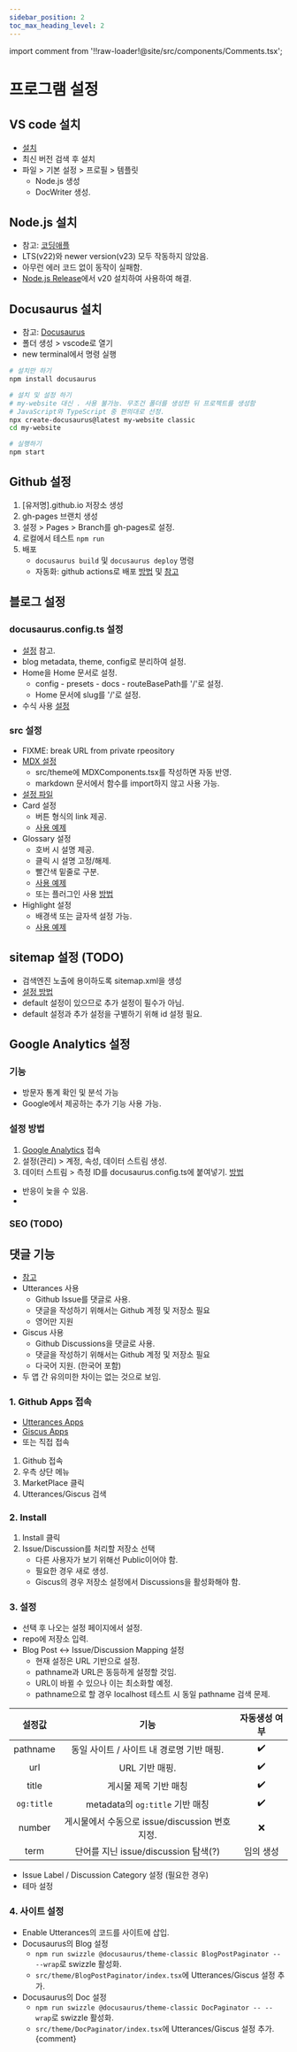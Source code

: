 ```yaml
---
sidebar_position: 2
toc_max_heading_level: 2
---
```

import comment from '!!raw-loader!@site/src/components/Comments.tsx';

# 프로그램 설정
## VS code 설치
* [설치](https://code.visualstudio.com/download)
* 최신 버전 검색 후 설치
* 파일 > 기본 설정 > 프로필 > 템플릿
	* Node.js 생성
	* DocWriter 생성.
## Node.js 설치
* 참고: [코딩애플](https://codingapple.com/unit/react1-install-create-react-app-npx/)
* LTS(v22)와 newer version(v23) 모두 작동하지 않았음.
* 아무런 에러 코드 없이 동작이 실패함.
* [Node.js Release](https://nodejs.org/en/about/previous-releases)에서 v20 설치하여 사용하여 해결.
## Docusaurus 설치
* 참고: [Docusaurus](https://docusaurus.io/docs)
* 폴더 생성 > vscode로 열기
* new terminal에서 명령 실행
```bash
# 설치만 하기
npm install docusaurus
```
```bash
# 설치 및 설정 하기
# my-website 대신 . 사용 불가능. 무조건 폴더를 생성한 뒤 프로젝트를 생성함
# JavaScript와 TypeScript 중 편의대로 선정.
npx create-docusaurus@latest my-website classic
cd my-website
```
```bash
# 실행하기
npm start
```
## Github 설정
1. [유저명].github.io 저장소 생성
1. gh-pages 브랜치 생성
1. 설정 > Pages > Branch를 gh-pages로 설정.
1. 로컬에서 테스트 `npm run`
1. 배포
	* `docusaurus build` 및 `docusaurus deploy` 명령
	* 자동화: github actions로 배포 [방법](https://docusaurus.io/docs/deployment#triggering-deployment-with-github-actions) 및 [참고](https://github.com/4Tel/4Tel.github.io/blob/main/.github/workflows/deploy.yml)

## 블로그 설정
### docusaurus.config.ts 설정
* [설정](https://github.com/4Tel/4Tel.github.io/blob/main/docusaurus.config.ts) 참고.
* blog metadata, theme, config로 분리하여 설정.
* Home을 Home 문서로 설정.
	* config - presets - docs - routeBasePath를 '/'로 설정.
	* Home 문서에 slug를 '/'로 설정.
* 수식 사용 [설정](https://docusaurus.io/ko/docs/2.x/markdown-features/math-equations#configuration)
### src 설정
* FIXME: break URL from private rpeository
* [MDX 설정](https://github.com/4Tel/4Tel.github.io/blob/main/src/theme/MDXComponents.tsx)
	* src/theme에 MDXComponents.tsx를 작성하면 자동 반영.
	* markdown 문서에서 함수를 import하지 않고 사용 가능.
* [설정 파일](https://github.com/4Tel/4Tel.github.io/blob/main/src/components)
* Card 설정
	* 버튼 형식의 link 제공.
	* [사용 예제](/Example/Custom#card)
* Glossary 설정
	* 호버 시 설명 제공.
	* 클릭 시 설명 고정/해제.
	* 빨간색 밑줄로 구분.
	* [사용 예제](/Example/Custom#glossary)
	* 또는 플러그인 사용 [방법](https://github.com/grnet/docusaurus-terminology)
* Highlight 설정
	* 배경색 또는 글자색 설정 가능.
	* [사용 예제](/Example/Custom#highlight)

## sitemap 설정 (TODO)
* 검색엔진 노출에 용이하도록 sitemap.xml을 생성
* [설정 방법](https://docusaurus.io/docs/api/plugins/@docusaurus/plugin-sitemap)
* default 설정이 있으므로 추가 설정이 필수가 아님.
* default 설정과 추가 설정을 구별하기 위해 id 설정 필요.

## Google Analytics 설정
### 기능
* 방문자 통계 확인 및 분석 가능
* Google에서 제공하는 추가 기능 사용 가능.
### 설정 방법
1. [Google Analytics](https://analytics.google.com/) 접속
1. 설정(관리) > 계정, 속성, 데이터 스트림 생성.
1. 데이터 스트림 > 측정 ID를 docusaurus.config.ts에 붙여넣기. [방법](https://docusaurus.io/ko/docs/api/plugins/@docusaurus/plugin-google-gtag)
* 반응이 늦을 수 있음.
* <Glossary id="Google Analytics 연결 테스트 방법"/>
### SEO (TODO)

## 댓글 기능
* [참고](https://velog.io/@outstandingboy/Github-블로그에-댓글-기능-추가하기-ft.-Utterances)
* Utterances 사용
	* Github Issue를 댓글로 사용.
	* 댓글을 작성하기 위해서는 Github 계정 및 저장소 필요
	* 영어만 지원
* Giscus 사용
    * Github Discussions을 댓글로 사용.
	* 댓글을 작성하기 위해서는 Github 계정 및 저장소 필요
	* 다국어 지원. (한국어 포함)
* 두 앱 간 유의미한 차이는 없는 것으로 보임.
### 1. Github Apps 접속
* [Utterances Apps](https://github.com/apps/utterances)
* [Giscus Apps](https://github.com/apps/giscus)
* 또는 직접 접속
1. Github 접속
2. 우측 상단 메뉴
3. MarketPlace 클릭
4. Utterances/Giscus 검색
### 2. Install
1. Install 클릭
2. Issue/Discussion를 처리할 저장소 선택
   * 다른 사용자가 보기 위해선 Public이어야 함.
   * 필요한 경우 새로 생성.
   * Giscus의 경우 저장소 설정에서 Discussions을 활성화해야 함.
### 3. 설정
* 선택 후 나오는 설정 페이지에서 설정.
* repo에 저장소 입력.
* Blog Post \<-> Issue/Discussion Mapping 설정
  * 현재 설정은 URL 기반으로 설정.
  * pathname과 URL은 동등하게 설정할 것임.
  * URL이 바뀔 수 있으나 이는 최소화할 예정.
  * pathname으로 할 경우 localhost 테스트 시 동일 pathname 검색 문제.

설정값|기능|자동생성 여부
:-:|:-:|:-:
pathname|동일 사이트 / 사이트 내 경로명 기반 매핑.|:heavy_check_mark:
url|URL 기반 매핑.|:heavy_check_mark:
title|게시물 제목 기반 매칭|:heavy_check_mark:
`og:title`|metadata의 `og:title` 기반 매칭|:heavy_check_mark:
number|게시물에서 수동으로 issue/discussion 번호 지정.|:x:
term|단어를 지닌 issue/discussion 탐색(?)|임의 생성
* Issue Label / Discussion Category 설정 (필요한 경우)
* 테마 설정
### 4. 사이트 설정
* Enable Utterances의 코드를 사이트에 삽입.
* Docusaurus의 Blog 설정
  * `npm run swizzle @docusaurus/theme-classic BlogPostPaginator -- --wrap`로 swizzle 활성화.
  * `src/theme/BlogPostPaginator/index.tsx`에 Utterances/Giscus 설정 추가.
* Docusaurus의 Doc 설정
  * `npm run swizzle @docusaurus/theme-classic DocPaginator -- --wrap`로 swizzle 활성화.
  * `src/theme/DocPaginator/index.tsx`에 Utterances/Giscus 설정 추가.
<CodeBlock language="tsx" title="Comment.tsx">{comment}</CodeBlock>
